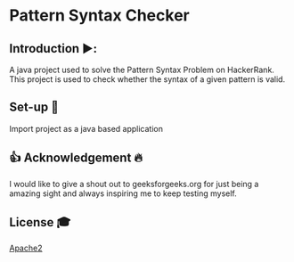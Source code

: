 # Pattern Syntax Checker

## Introduction  ▶️:
A java project used to solve the Pattern Syntax Problem on HackerRank. This project is used to check whether the syntax of a given pattern is valid.

## Set-up 💾
Import project as a java based application

## :thumbsup: Acknowledgement :fire:
I would like to give a shout out to geeksforgeeks.org for just being a amazing sight and always inspiring me to keep testing myself. 

## License 🎓
[Apache2](https://www.apache.org/licenses/LICENSE-2.0)
